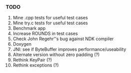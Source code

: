 ### TODO

1.  Mine .cpp tests for useful test cases
2.  Mine try.c tests for useful test cases
3.  Benchmark app
4.  Increase ROUNDS in test cases
5.  Check John Regehr''s bug against NDK compiler
6.  Doxygen 
7.  JNI: see if ByteBuffer improves performance/useability
8.  Alternate version without zero padding (?)
9.  Rethink KeyPair (?)
10. Rethink exceptions (?)
